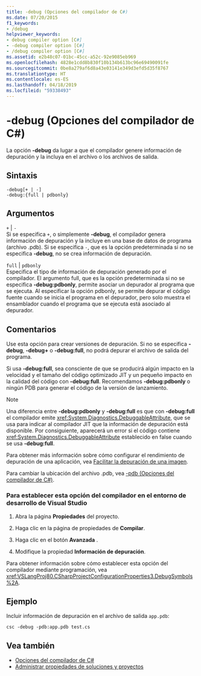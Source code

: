 ```yaml
---
title: -debug (Opciones del compilador de C#)
ms.date: 07/20/2015
f1_keywords:
- /debug
helpviewer_keywords:
- debug compiler option [C#]
- -debug compiler option [C#]
- /debug compiler option [C#]
ms.assetid: e2b48c07-01bc-45cc-a52c-92e9085eb969
ms.openlocfilehash: 4828e1cdd8b830f10b134b613bc96e69490091fe
ms.sourcegitcommit: 0be8a279af6d8a43e03141e349d3efd5d35f8767
ms.translationtype: HT
ms.contentlocale: es-ES
ms.lasthandoff: 04/18/2019
ms.locfileid: "59338493"
---
```

# <a name="-debug-c-compiler-options"></a>-debug (Opciones del compilador de C#)
La opción **-debug** da lugar a que el compilador genere información de depuración y la incluya en el archivo o los archivos de salida.  
  
## <a name="syntax"></a>Sintaxis  
  
```console  
-debug[+ | -]  
-debug:{full | pdbonly}  
```  
  
## <a name="arguments"></a>Argumentos  
 `+` &#124; `-`  
 Si se especifica `+`, o simplemente **-debug**, el compilador genera información de depuración y la incluye en una base de datos de programa (archivo .pdb). Si se especifica `-`, que es la opción predeterminada si no se especifica **-debug**, no se crea información de depuración.  
  
 `full` &#124; `pdbonly`  
 Especifica el tipo de información de depuración generado por el compilador. El argumento full, que es la opción predeterminada si no se especifica **-debug:pdbonly**, permite asociar un depurador al programa que se ejecuta. Al especificar la opción pdbonly, se permite depurar el código fuente cuando se inicia el programa en el depurador, pero solo muestra el ensamblador cuando el programa que se ejecuta está asociado al depurador.  
  
## <a name="remarks"></a>Comentarios  
 Use esta opción para crear versiones de depuración. Si no se especifica **-debug**, **-debug+** o **-debug:full**, no podrá depurar el archivo de salida del programa.  
  
 Si usa **-debug:full**, sea consciente de que se producirá algún impacto en la velocidad y el tamaño del código optimizado JIT y un pequeño impacto en la calidad del código con **-debug:full**. Recomendamos **-debug:pdbonly** o ningún PDB para generar el código de la versión de lanzamiento.  
  
> [!NOTE]
>  Una diferencia entre **-debug:pdbonly** y **-debug:full** es que con **-debug:full** el compilador emite <xref:System.Diagnostics.DebuggableAttribute>, que se usa para indicar al compilador JIT que la información de depuración está disponible. Por consiguiente, aparecerá un error si el código contiene <xref:System.Diagnostics.DebuggableAttribute> establecido en false cuando se usa **-debug:full**.  
  
 Para obtener más información sobre cómo configurar el rendimiento de depuración de una aplicación, vea [Facilitar la depuración de una imagen](../../../framework/debug-trace-profile/making-an-image-easier-to-debug.md).  
  
 Para cambiar la ubicación del archivo .pdb, vea [-pdb (Opciones del compilador de C#)](../../../csharp/language-reference/compiler-options/pdb-compiler-option.md).  
  
### <a name="to-set-this-compiler-option-in-the-visual-studio-development-environment"></a>Para establecer esta opción del compilador en el entorno de desarrollo de Visual Studio  
  
1. Abra la página **Propiedades** del proyecto.  
  
2. Haga clic en la página de propiedades de **Compilar**.  
  
3. Haga clic en el botón **Avanzada** .  
  
4. Modifique la propiedad **Información de depuración**.  
  
 Para obtener información sobre cómo establecer esta opción del compilador mediante programación, vea <xref:VSLangProj80.CSharpProjectConfigurationProperties3.DebugSymbols%2A>.  
  
## <a name="example"></a>Ejemplo  
 Incluir información de depuración en el archivo de salida `app.pdb`:  
  
```console  
csc -debug -pdb:app.pdb test.cs  
```  
  
## <a name="see-also"></a>Vea también

- [Opciones del compilador de C#](../../../csharp/language-reference/compiler-options/index.md)
- [Administrar propiedades de soluciones y proyectos](/visualstudio/ide/managing-project-and-solution-properties)
